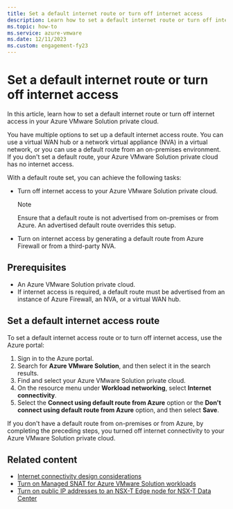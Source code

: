 ```yaml
---
title: Set a default internet route or turn off internet access 
description: Learn how to set a default internet route or turn off internet access in your Azure VMware Solution private cloud.
ms.topic: how-to
ms.service: azure-vmware
ms.date: 12/11/2023
ms.custom: engagement-fy23
---
```


# Set a default internet route or turn off internet access

In this article, learn how to set a default internet route or turn off internet access in your Azure VMware Solution private cloud.

You have multiple options to set up a default internet access route. You can use a virtual WAN hub or a network virtual appliance (NVA) in a virtual network, or you can use a default route from an on-premises environment. If you don't set a default route, your Azure VMware Solution private cloud has no internet access.

With a default route set, you can achieve the following tasks:

- Turn off internet access to your Azure VMware Solution private cloud.

  > [!NOTE]
  > Ensure that a default route is not advertised from on-premises or from Azure. An advertised default route overrides this setup.

- Turn on internet access by generating a default route from Azure Firewall or from a third-party NVA.

## Prerequisites

- An Azure VMware Solution private cloud.
- If internet access is required, a default route must be advertised from an instance of Azure Firewall, an NVA, or a virtual WAN hub.

## Set a default internet access route

To set a default internet access route or to turn off internet access, use the Azure portal:

1. Sign in to the Azure portal.
1. Search for **Azure VMware Solution**, and then select it in the search results.
1. Find and select your Azure VMware Solution private cloud.  
1. On the resource menu under **Workload networking**, select **Internet connectivity**.
1. Select the **Connect using default route from Azure** option or the **Don't connect using default route from Azure** option, and then select **Save**.

If you don't have a default route from on-premises or from Azure, by completing the preceding steps, you turned off internet connectivity to your Azure VMware Solution private cloud.

## Related content

- [Internet connectivity design considerations](concepts-design-public-internet-access.md)
- [Turn on Managed SNAT for Azure VMware Solution workloads](enable-managed-snat-for-workloads.md)
- [Turn on public IP addresses to an NSX-T Edge node for NSX-T Data Center](enable-public-ip-nsx-edge.md)
